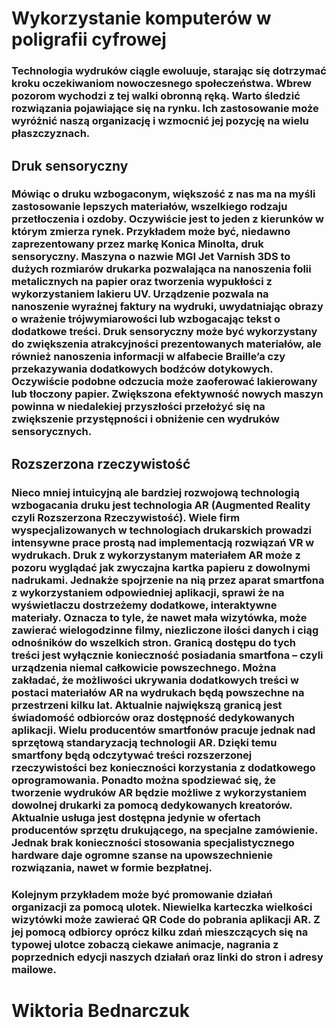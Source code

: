 # Wykorzystanie komputerów w poligrafii cyfrowej

### Technologia wydruków ciągle ewoluuje, starając się dotrzymać kroku oczekiwaniom nowoczesnego społeczeństwa. Wbrew pozorom wychodzi z tej walki obronną ręką. Warto śledzić rozwiązania pojawiające się na rynku. Ich zastosowanie może wyróżnić naszą organizację i wzmocnić jej pozycję na wielu płaszczyznach.

## Druk sensoryczny
### Mówiąc o druku wzbogaconym, większość z nas ma na myśli zastosowanie lepszych materiałów, wszelkiego rodzaju przetłoczenia i ozdoby. Oczywiście jest to jeden z kierunków w którym zmierza rynek. Przykładem może być, niedawno zaprezentowany przez markę Konica Minolta, druk sensoryczny. Maszyna o nazwie MGI Jet Varnish 3DS to dużych rozmiarów drukarka pozwalająca na nanoszenia folii metalicznych na papier oraz tworzenia wypukłości z wykorzystaniem lakieru UV. Urządzenie pozwala na nanoszenie wyraźnej faktury na wydruki, uwydatniając obrazy o wrażenie trójwymiarowości lub wzbogacając tekst o dodatkowe treści. Druk sensoryczny może być wykorzystany do zwiększenia atrakcyjności prezentowanych materiałów, ale również nanoszenia informacji w alfabecie Braille’a czy przekazywania dodatkowych bodźców dotykowych. Oczywiście podobne odczucia może zaoferować lakierowany lub tłoczony papier. Zwiększona efektywność nowych maszyn powinna w niedalekiej przyszłości przełożyć się na zwiększenie przystępności i obniżenie cen wydruków sensorycznych.

## Rozszerzona rzeczywistość
### Nieco mniej intuicyjną ale bardziej rozwojową technologią wzbogacania druku jest technologia AR (Augmented Reality czyli Rozszerzona Rzeczywistość). Wiele firm wyspecjalizowanych w technologiach drukarskich prowadzi intensywne prace prostą nad implementacją rozwiązań VR w wydrukach. Druk z wykorzystanym materiałem AR może z pozoru wyglądać jak zwyczajna kartka papieru z dowolnymi nadrukami. Jednakże spojrzenie na nią przez aparat smartfona z wykorzystaniem odpowiedniej aplikacji, sprawi że na wyświetlaczu dostrzeżemy dodatkowe, interaktywne materiały. Oznacza to tyle, że nawet mała wizytówka, może zawierać wielogodzinne filmy, niezliczone ilości danych i ciąg odnośników do wszelkich stron. Granicą dostępu do tych treści jest wyłącznie konieczność posiadania smartfona – czyli urządzenia niemal całkowicie powszechnego. Można zakładać, że możliwości ukrywania dodatkowych treści w postaci materiałów AR na wydrukach będą powszechne na przestrzeni kilku lat. Aktualnie największą granicą jest świadomość odbiorców oraz dostępność dedykowanych aplikacji. Wielu producentów smartfonów pracuje jednak nad sprzętową standaryzacją technologii AR. Dzięki temu smartfony będą odczytywać treści rozszerzonej rzeczywistości bez konieczności korzystania z dodatkowego oprogramowania. Ponadto można spodziewać się, że tworzenie wydruków AR będzie możliwe z wykorzystaniem dowolnej drukarki za pomocą dedykowanych kreatorów. Aktualnie usługa jest dostępna jedynie w ofertach producentów sprzętu drukującego, na specjalne zamówienie. Jednak brak konieczności stosowania specjalistycznego hardware daje ogromne szanse na upowszechnienie rozwiązania, nawet w formie bezpłatnej.

### Kolejnym przykładem może być promowanie działań organizacji za pomocą ulotek. Niewielka karteczka wielkości wizytówki może zawierać QR Code do pobrania aplikacji AR. Z jej pomocą odbiorcy oprócz kilku zdań mieszczących się na typowej ulotce zobaczą ciekawe animacje, nagrania z poprzednich edycji naszych działań oraz linki do stron i adresy mailowe.

# Wiktoria Bednarczuk
